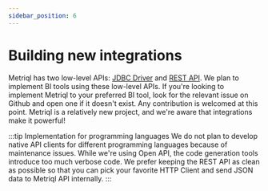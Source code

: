 ```yaml
---
sidebar_position: 6
---
```


# Building new integrations

Metriql has two low-level APIs: [JDBC Driver](jdbc-driver) and [REST API](/rest-api). We plan to implement BI tools using these low-level APIs. If you're looking to implement Metriql to your preferred BI tool, look for the relevant issue on Github and open one if it doesn't exist. Any contribution is welcomed at this point. Metriql is a relatively new project, and we're aware that integrations make it powerful!

:::tip Implementation for programming languages
We do not plan to develop native API clients for different programming languages because of maintenance issues. While we're using Open API, the code generation tools introduce too much verbose code. We prefer keeping the REST API as clean as possible so that you can pick your favorite HTTP Client and send JSON data to Metriql API internally.
:::